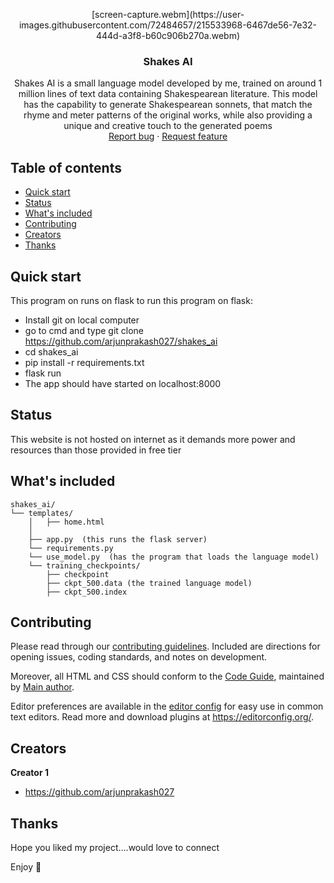 <p align="center">
  [screen-capture.webm](https://user-images.githubusercontent.com/72484657/215533968-6467de56-7e32-444d-a3f8-b60c906b270a.webm)
  </a>

  <h3 align="center">Shakes AI</h3>

  <p align="center">
    Shakes AI is a small language model developed by me, trained on around 1 million lines of text data containing Shakespearean literature. This model has the capability to generate Shakespearean sonnets, that match the rhyme and meter patterns of the original works, while also providing a unique and creative touch to the generated poems
    <br>
    <a href="https://reponame/issues/new?template=bug.md">Report bug</a>
    ·
    <a href="https://reponame/issues/new?template=feature.md&labels=feature">Request feature</a>
  </p>
</p>


## Table of contents

- [Quick start](#quick-start)
- [Status](#status)
- [What's included](#whats-included)
- [Contributing](#contributing)
- [Creators](#creators)
- [Thanks](#thanks)


## Quick start

This program on runs on flask
to run this program on flask:

- Install git on local computer
- go to cmd and type git clone https://github.com/arjunprakash027/shakes_ai
- cd shakes_ai
- pip install -r requirements.txt
- flask run
- The app should have started on localhost:8000

## Status

This website is not hosted on internet as it demands more power and resources than those provided in free tier

## What's included


```text
shakes_ai/
└── templates/
    │   ├── home.html
    │  
    ├── app.py  (this runs the flask server)
    └── requirements.py
    └── use_model.py  (has the program that loads the language model)
    └── training_checkpoints/
        ├── checkpoint
        ├── ckpt_500.data (the trained language model)
        ├── ckpt_500.index
```


## Contributing

Please read through our [contributing guidelines](https://reponame/blob/master/CONTRIBUTING.md). Included are directions for opening issues, coding standards, and notes on development.

Moreover, all HTML and CSS should conform to the [Code Guide](https://github.com/mdo/code-guide), maintained by [Main author](https://github.com/usernamemainauthor).

Editor preferences are available in the [editor config](https://reponame/blob/master/.editorconfig) for easy use in common text editors. Read more and download plugins at <https://editorconfig.org/>.

## Creators

**Creator 1**

- <https://github.com/arjunprakash027>

## Thanks

Hope you liked my project....would love to connect


Enjoy :metal:

